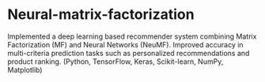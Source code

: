# Neural-matrix-factorization
Implemented a deep learning based recommender system combining Matrix Factorization (MF) and Neural Networks (NeuMF). Improved accuracy in multi-criteria prediction tasks such as personalized recommendations and product ranking. (Python, TensorFlow, Keras, Scikit-learn, NumPy, Matplotlib)

